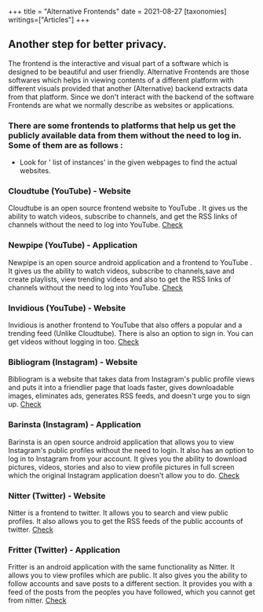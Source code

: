 +++
title = "Alternative Frontends"
date = 2021-08-27
[taxonomies]
writings=["Articles"]
+++

## Another step for better privacy.

The frontend is the interactive and visual part of a software which is designed to be beautiful and user friendly. Alternative Frontends are those softwares which helps in viewing contents of a different platform with different visuals provided that another (Alternative) backend extracts data from that platform. Since we don't interact with the backend of the software Frontends are what we normally describe as websites or applications.

### There are some frontends to platforms that help us get the publicly available data from them without the need to log in. Some of them are as follows :

* Look for ' list of instances' in the given webpages to find the actual websites.

### Cloudtube (YouTube) - Website
Cloudtube is an open source frontend website to YouTube . It gives us the ability to watch videos, subscribe to channels, and get the RSS links of channels without the need to log into YouTube.
[Check](https://sr.ht/~cadence/tube/)

### Newpipe (YouTube) - Application
Newpipe is an open source android application and a  frontend to YouTube . It gives us the ability to watch videos, subscribe to channels,save and create playlists, view trending videos and also to get the RSS links of channels without the need to log into YouTube.
[Check](https://f-droid.org/packages/org.schabi.newpipe)

### Invidious (YouTube) - Website
Invidious is another frontend to YouTube that also offers a popular and a trending feed (Unlike Cloudtube). There is also an option to sign in. You can get  videos without logging in too.
[Check](https://github.com/iv-org/invidious)

### Bibliogram (Instagram) - Website
Bibliogram is a website that takes data from Instagram's public profile views and puts it into a friendlier page that loads faster, gives downloadable images, eliminates ads, generates RSS feeds, and doesn't urge you to sign up. 
[Check](https://sr.ht/~cadence/bibliogram/)

### Barinsta (Instagram) - Application
Barinsta is an open source android application that allows you to view Instagram's public profiles without the need to login. It also has an option to log in to Instagram from your account. It gives you the ability to download pictures, videos, stories and also to view profile pictures in full screen which the original Instagram application doesn't allow you to do.
[Check](https://f-droid.org/packages/me.austinhuang.instagrabber/)

### Nitter (Twitter) - Website
Nitter is a frontend to twitter. It allows you to search and view public profiles. It also allows you to  get the RSS feeds of the public accounts of twitter.
[Check](https://github.com/zedeus/nitter)

### Fritter (Twitter) - Application
Fritter is an android application with the same functionality as Nitter. It allows you to view profiles which are public. It also gives you the ability to follow accounts and save posts to a different section. It provides you with a feed of the posts from the peoples you have followed, which you cannot get from nitter.
[Check](https://f-droid.org/packages/com.jonjomckay.fritter/)



